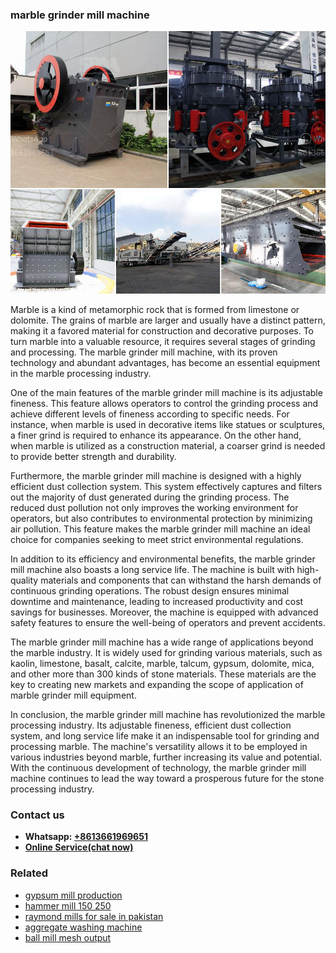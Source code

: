 <h3>marble grinder mill machine</h3><img src='1702950189.jpg' alt=''><p>Marble is a kind of metamorphic rock that is formed from limestone or dolomite. The grains of marble are larger and usually have a distinct pattern, making it a favored material for construction and decorative purposes. To turn marble into a valuable resource, it requires several stages of grinding and processing. The marble grinder mill machine, with its proven technology and abundant advantages, has become an essential equipment in the marble processing industry.</p><p>One of the main features of the marble grinder mill machine is its adjustable fineness. This feature allows operators to control the grinding process and achieve different levels of fineness according to specific needs. For instance, when marble is used in decorative items like statues or sculptures, a finer grind is required to enhance its appearance. On the other hand, when marble is utilized as a construction material, a coarser grind is needed to provide better strength and durability.</p><p>Furthermore, the marble grinder mill machine is designed with a highly efficient dust collection system. This system effectively captures and filters out the majority of dust generated during the grinding process. The reduced dust pollution not only improves the working environment for operators, but also contributes to environmental protection by minimizing air pollution. This feature makes the marble grinder mill machine an ideal choice for companies seeking to meet strict environmental regulations.</p><p>In addition to its efficiency and environmental benefits, the marble grinder mill machine also boasts a long service life. The machine is built with high-quality materials and components that can withstand the harsh demands of continuous grinding operations. The robust design ensures minimal downtime and maintenance, leading to increased productivity and cost savings for businesses. Moreover, the machine is equipped with advanced safety features to ensure the well-being of operators and prevent accidents.</p><p>The marble grinder mill machine has a wide range of applications beyond the marble industry. It is widely used for grinding various materials, such as kaolin, limestone, basalt, calcite, marble, talcum, gypsum, dolomite, mica, and other more than 300 kinds of stone materials. These materials are the key to creating new markets and expanding the scope of application of marble grinder mill equipment.</p><p>In conclusion, the marble grinder mill machine has revolutionized the marble processing industry. Its adjustable fineness, efficient dust collection system, and long service life make it an indispensable tool for grinding and processing marble. The machine's versatility allows it to be employed in various industries beyond marble, further increasing its value and potential. With the continuous development of technology, the marble grinder mill machine continues to lead the way toward a prosperous future for the stone processing industry.</p><h3>Contact us</h3><ul><li><strong>Whatsapp:&nbsp;<a href="https://wa.me/8613661969651">+8613661969651</a></strong></li><li><a href="https://swt.shibang-china.com/?git&amp;zhl&amp;marble grinder mill machine"><strong>Online Service(chat now)</strong></a></li></ul><h3>Related</h3><ul><li><a href='gypsum mill production.md'>gypsum mill production</a></li><li><a href='hammer mill 150 250.md'>hammer mill 150 250</a></li><li><a href='raymond mills for sale in pakistan.md'>raymond mills for sale in pakistan</a></li><li><a href='aggregate washing machine.md'>aggregate washing machine</a></li><li><a href='ball mill mesh output.md'>ball mill mesh output</a></li></ul>